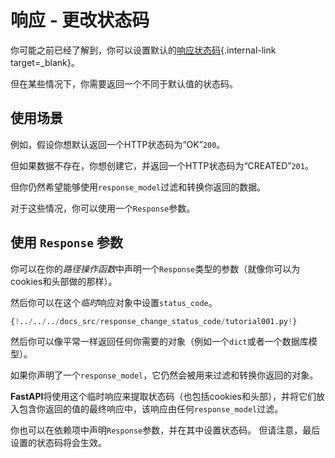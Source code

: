 # 响应 - 更改状态码

你可能之前已经了解到，你可以设置默认的[响应状态码](../tutorial/response-status-code.md){.internal-link target=_blank}。

但在某些情况下，你需要返回一个不同于默认值的状态码。

## 使用场景

例如，假设你想默认返回一个HTTP状态码为“OK”`200`。

但如果数据不存在，你想创建它，并返回一个HTTP状态码为“CREATED”`201`。

但你仍然希望能够使用`response_model`过滤和转换你返回的数据。

对于这些情况，你可以使用一个`Response`参数。

## 使用 `Response` 参数

你可以在你的*路径操作函数*中声明一个`Response`类型的参数（就像你可以为cookies和头部做的那样）。

然后你可以在这个*临时*响应对象中设置`status_code`。

```Python hl_lines="1  9  12"
{!../../../docs_src/response_change_status_code/tutorial001.py!}
```

然后你可以像平常一样返回任何你需要的对象（例如一个`dict`或者一个数据库模型）。

如果你声明了一个`response_model`，它仍然会被用来过滤和转换你返回的对象。

**FastAPI**将使用这个临时响应来提取状态码（也包括cookies和头部），并将它们放入包含你返回的值的最终响应中，该响应由任何`response_model`过滤。

你也可以在依赖项中声明`Response`参数，并在其中设置状态码。 但请注意，最后设置的状态码将会生效。

